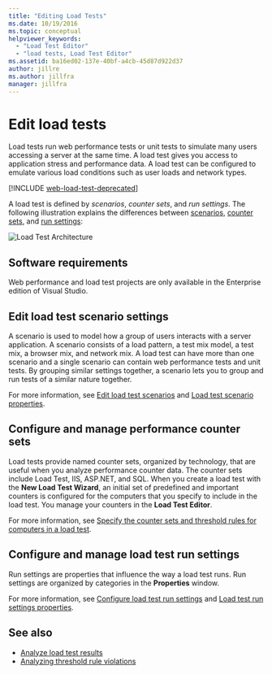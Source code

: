 ```yaml
---
title: "Editing Load Tests"
ms.date: 10/19/2016
ms.topic: conceptual
helpviewer_keywords:
  - "Load Test Editor"
  - "load tests, Load Test Editor"
ms.assetid: ba16ed02-137e-40bf-a4cb-45d87d922d37
author: jillre
ms.author: jillfra
manager: jillfra
---
```

# Edit load tests

Load tests run web performance tests or unit tests to simulate many users accessing a server at the same time. A load test gives you access to application stress and performance data. A load test can be configured to emulate various load conditions such as user loads and network types.

[!INCLUDE [web-load-test-deprecated](includes/web-load-test-deprecated.md)]

A load test is defined by *scenarios*, *counter sets*, and *run settings*. The following illustration explains the differences between [scenarios](../test/edit-load-test-scenarios.md), [counter sets](../test/specify-counter-sets-and-threshold-rules-for-load-testing.md), and [run settings](../test/load-test-run-settings-properties.md):

![Load Test Architecture](../test/media/load_test_editor.png)

## Software requirements

Web performance and load test projects are only available in the Enterprise edition of Visual Studio.

## Edit load test scenario settings

A scenario is used to model how a group of users interacts with a server application. A scenario consists of a load pattern, a test mix model, a test mix, a browser mix, and network mix. A load test can have more than one scenario and a single scenario can contain web performance tests and unit tests. By grouping similar settings together, a scenario lets you to group and run tests of a similar nature together.

For more information, see [Edit load test scenarios](../test/edit-load-test-scenarios.md) and [Load test scenario properties](../test/load-test-scenario-properties.md).

## Configure and manage performance counter sets

Load tests provide named counter sets, organized by technology, that are useful when you analyze performance counter data. The counter sets include Load Test, IIS, ASP.NET, and SQL. When you create a load test with the **New Load Test Wizard**, an initial set of predefined and important counters is configured for the computers that you specify to include in the load test. You manage your counters in the **Load Test Editor**.

For more information, see [Specify the counter sets and threshold rules for computers in a load test](../test/specify-counter-sets-and-threshold-rules-for-load-testing.md).

## Configure and manage load test run settings

Run settings are properties that influence the way a load test runs. Run settings are organized by categories in the **Properties** window.

For more information, see [Configure load test run settings](../test/configure-load-test-run-settings.md) and [Load test run settings properties](../test/load-test-run-settings-properties.md).

## See also

- [Analyze load test results](../test/analyze-load-test-results-using-the-load-test-analyzer.md)
- [Analyzing threshold rule violations](../test/analyze-threshold-rule-violations-in-load-tests.md)